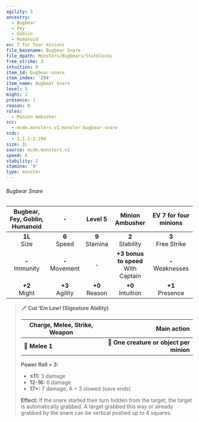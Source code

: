 ```yaml
---
agility: 3
ancestry:
  - Bugbear
  - Fey
  - Goblin
  - Humanoid
ev: 7 for four minions
file_basename: Bugbear Snare
file_dpath: Monsters/Bugbears/Statblocks
free_strike: 3
intuition: 0
item_id: bugbear-snare
item_index: '294'
item_name: Bugbear Snare
level: 5
might: 2
presence: 1
reason: 0
roles:
  - Minion Ambusher
scc:
  - mcdm.monsters.v1:monster:bugbear-snare
scdc:
  - 1.1.1:2:294
size: 1L
source: mcdm.monsters.v1
speed: 6
stability: 2
stamina: '9'
type: monster
---
```


###### Bugbear Snare

| Bugbear, Fey, Goblin, Humanoid |          -          |      Level 5       |             Minion Ambusher             | EV 7 for four minions  |
| :----------------------------: | :-----------------: | :----------------: | :-------------------------------------: | :--------------------: |
|        **1L**<br/> Size        |  **6**<br/> Speed   | **9**<br/> Stamina |          **2**<br/> Stability           | **3**<br/> Free Strike |
|      **-**<br/> Immunity       | **-**<br/> Movement |         -          | **+3 bonus to speed**<br/> With Captain | **-**<br/> Weaknesses  |
|       **+2**<br/> Might        | **+3**<br/> Agility | **+0**<br/> Reason |          **+0**<br/> Intuition          |  **+1**<br/> Presence  |

<!-- -->
> 🗡 **Cut 'Em Low! (Signature Ability)**
>
> | **Charge, Melee, Strike, Weapon** |                          **Main action** |
> | --------------------------------- | ---------------------------------------: |
> | **📏 Melee 1**                    | **🎯 One creature or object per minion** |
>
> **Power Roll + 3:**
>
> - **≤11:** 3 damage
> - **12-16:** 6 damage
> - **17+:** 7 damage; A < 3 slowed (save ends)
>
> **Effect:** If the snare started their turn hidden from the target, the target is automatically grabbed. A target grabbed this way or already grabbed by the snare can be vertical pushed up to 4 squares.
